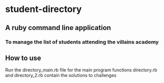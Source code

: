# student-directory

## A ruby command line application
### To manage the list of students attending the villains academy

## How to use
Run the directory_main.rb file for the main program functions
directory.rb and directory_2.rb contain the solutions to challenges
